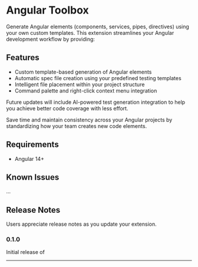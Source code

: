 # Angular Toolbox

Generate Angular elements (components, services, pipes, directives) using your own custom templates. This extension streamlines your Angular development workflow by providing:

## Features

- Custom template-based generation of Angular elements
- Automatic spec file creation using your predefined testing templates
- Intelligent file placement within your project structure
- Command palette and right-click context menu integration

Future updates will include AI-powered test generation integration to help you achieve better code coverage with less effort.

Save time and maintain consistency across your Angular projects by standardizing how your team creates new code elements.

## Requirements

- Angular 14+

## Known Issues

...

## Release Notes

Users appreciate release notes as you update your extension.

### 0.1.0

Initial release of

---
